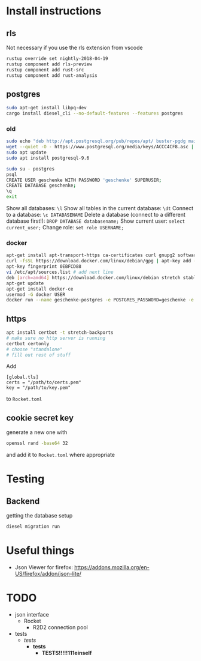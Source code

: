 
# Install instructions

## rls

Not necessary if you use the rls extension from vscode

```bash
rustup override set nightly-2018-04-19
rustup component add rls-preview
rustup component add rust-src
rustup component add rust-analysis
```

## postgres

```bash
sudo apt-get install libpq-dev
cargo install diesel_cli --no-default-features --features postgres
```

### old

```bash
sudo echo "deb http://apt.postgresql.org/pub/repos/apt/ buster-pgdg main" > /etc/apt/sources.list.d/pgdg.list
wget --quiet -O - https://www.postgresql.org/media/keys/ACCC4CF8.asc | sudo apt-key add -
sudo apt update
sudo apt install postgresql-9.6

sudo su - postgres
psql
CREATE USER geschenke WITH PASSWORD 'geschenke' SUPERUSER;
CREATE DATABASE geschenke;
\q
exit
```

Show all databases: `\l`
Show all tables in the current database: `\dt`
Connect to a database: `\c DATABASENAME`
Delete a database (connect to a different database first!): `DROP DATABASE databasename;`
Show current user: `select current_user;`
Change role: `set role USERNAME;`

### docker

```bash
apt-get install apt-transport-https ca-certificates curl gnupg2 software-properties-common
curl -fsSL https://download.docker.com/linux/debian/gpg | apt-key add -
apt-key fingerprint 0EBFCD88
vi /etc/apt/sources.list # add next line
deb [arch=amd64] https://download.docker.com/linux/debian stretch stable
apt-get update
apt-get install docker-ce
usermod -G docker USER
docker run --name geschenke-postgres -e POSTGRES_PASSWORD=geschenke -e POSTGRES_USER=geschenke -p=5432:5432 -d postgres && docker ps
```

## https

```bash
apt install certbot -t stretch-backports
# make sure no http server is running
certbot certonly
# choose "standalone"
# fill out rest of stuff
```

Add

```
[global.tls]
certs = "/path/to/certs.pem"
key = "/path/to/key.pem"
```

to `Rocket.toml`

## cookie secret key

generate a new one with

```bash
openssl rand -base64 32
```

and add it to `Rocket.toml` where appropriate

# Testing

## Backend

getting the database setup

```bash
diesel migration run
```

# Useful things

* Json Viewer for firefox: https://addons.mozilla.org/en-US/firefox/addon/json-lite/

# TODO

* json interface
    * Rocket
        * R2D2 connection pool
* tests
    * *tests*
        * **tests**
            * **TESTS!!!!!111einself**
